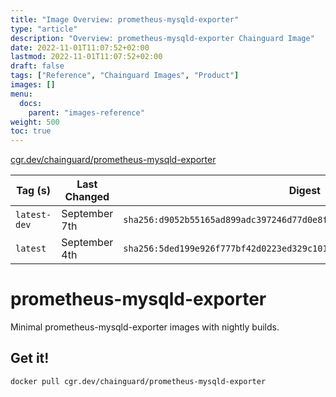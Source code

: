```yaml
---
title: "Image Overview: prometheus-mysqld-exporter"
type: "article"
description: "Overview: prometheus-mysqld-exporter Chainguard Image"
date: 2022-11-01T11:07:52+02:00
lastmod: 2022-11-01T11:07:52+02:00
draft: false
tags: ["Reference", "Chainguard Images", "Product"]
images: []
menu:
  docs:
    parent: "images-reference"
weight: 500
toc: true
---
```


[cgr.dev/chainguard/prometheus-mysqld-exporter](https://github.com/chainguard-images/images/tree/main/images/prometheus-mysqld-exporter)

| Tag (s)       | Last Changed  | Digest                                                                    |
|---------------|---------------|---------------------------------------------------------------------------|
|  `latest-dev` | September 7th | `sha256:d9052b55165ad899adc397246d77d0e8fb587fd135412f2a0b6bf050bfbe4a59` |
|  `latest`     | September 4th | `sha256:5ded199e926f777bf42d0223ed329c101339c985311fdeb8987a2511e359cbba` |

# prometheus-mysqld-exporter

Minimal prometheus-mysqld-exporter images with nightly builds.

## Get it!

```shell
docker pull cgr.dev/chainguard/prometheus-mysqld-exporter
```
